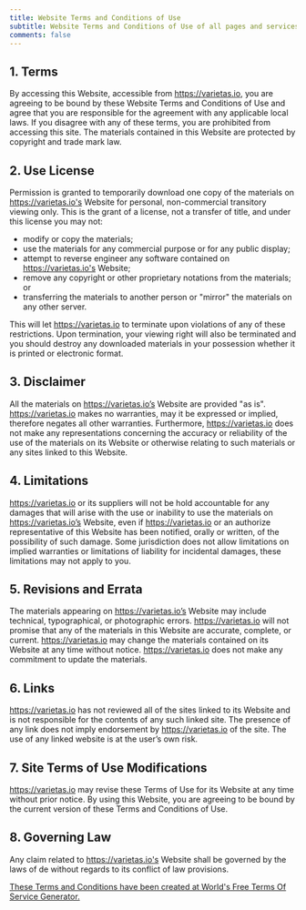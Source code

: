 ```yaml
---
title: Website Terms and Conditions of Use
subtitle: Website Terms and Conditions of Use of all pages and services of varietas.io (excluded github.com)
comments: false
---
```


## 1. Terms

By accessing this Website, accessible from https://varietas.io, you  are agreeing to be bound by these Website Terms and Conditions of Use  and agree that you are responsible for the agreement with any applicable  local laws. If you disagree with any of these terms, you are prohibited  from accessing this site. The materials contained in this Website are  protected by copyright and trade mark law.

## 2. Use License

Permission is granted to temporarily download one copy of the  materials on https://varietas.io's Website for personal, non-commercial  transitory viewing only. This is the grant of a license, not a transfer  of title, and under this license you may not:

- modify or copy the materials;
- use the materials for any commercial purpose or for any public display;
- attempt to reverse engineer any software contained on https://varietas.io's Website;
- remove any copyright or other proprietary notations from the materials; or
- transferring the materials to another person or "mirror" the materials on any other server.

This will let https://varietas.io to terminate upon violations of any  of these restrictions. Upon termination, your viewing right will also  be terminated and you should destroy any downloaded materials in your  possession whether it is printed or electronic format.

## 3. Disclaimer

All the materials on https://varietas.io’s Website are provided "as  is". https://varietas.io makes no warranties, may it be expressed or  implied, therefore negates all other warranties. Furthermore,  https://varietas.io does not make any representations concerning the  accuracy or reliability of the use of the materials on its Website or  otherwise relating to such materials or any sites linked to this  Website.

## 4. Limitations

https://varietas.io or its suppliers will not be hold accountable for  any damages that will arise with the use or inability to use the  materials on https://varietas.io’s Website, even if https://varietas.io  or an authorize representative of this Website has been notified, orally  or written, of the possibility of such damage. Some jurisdiction does  not allow limitations on implied warranties or limitations of liability  for incidental damages, these limitations may not apply to you.

## 5. Revisions and Errata

The materials appearing on https://varietas.io’s Website may include  technical, typographical, or photographic errors. https://varietas.io  will not promise that any of the materials in this Website are accurate,  complete, or current. https://varietas.io may change the materials  contained on its Website at any time without notice. https://varietas.io  does not make any commitment to update the materials.

## 6. Links

https://varietas.io has not reviewed all of the sites linked to its  Website and is not responsible for the contents of any such linked site.  The presence of any link does not imply endorsement by  https://varietas.io of the site. The use of any linked website is at the  user’s own risk.

## 7. Site Terms of Use Modifications

https://varietas.io may revise these Terms of Use for its Website at  any time without prior notice. By using this Website, you are agreeing  to be bound by the current version of these Terms and Conditions of Use.

## 8. Governing Law

Any claim related to https://varietas.io's Website shall be governed  by the laws of de without regards to its conflict of law provisions.

[These Terms and Conditions have been created at World's Free Terms Of Service Generator.](https://termsofservicegenerator.net)